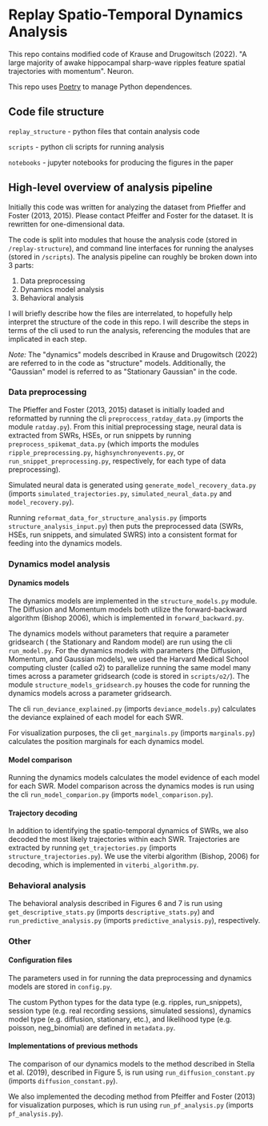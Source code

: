 # Replay Spatio-Temporal Dynamics Analysis

This repo contains modified code of Krause and Drugowitsch (2022). "A large majority of 
awake hippocampal sharp-wave ripples feature spatial trajectories with momentum". Neuron.

This repo uses [Poetry](https://python-poetry.org/docs/) to manage Python dependences.

## Code file structure

`replay_structure` - python files that contain analysis code

`scripts` - python cli scripts for running analysis

`notebooks` - jupyter notebooks for producing the figures in the paper

## High-level overview of analysis pipeline

Initially this code was written for analyzing the dataset from Pfieffer and Foster (2013, 2015).
Please contact Pfeiffer and Foster for the dataset.
It is rewritten for one-dimensional data.

The code is split into modules that house the analysis code (stored in 
`/replay-structure`), and command line interfaces for running
the analyses (stored in `/scripts`). The analysis pipeline can roughly be broken down 
into 3 parts: 
1. Data preprocessing
2. Dynamics model analysis
3. Behavioral analysis

I will briefly describe how the files are interrelated, to hopefully help interpret the
structure of the code in this repo. 
I will describe the steps in terms of the cli used to run the analysis, referencing the 
modules that are implicated in each step.

*Note:* The "dynamics" models described in Krause and Drugowitsch (2022) are referred to 
in the code as "structure" models. Additionally, the "Gaussian" model is referred to as
"Stationary Gaussian" in the code.

### Data preprocessing

The Pfieffer and Foster (2013, 2015) dataset is initially loaded and reformatted by 
running the cli `preproccess_ratday_data.py` (imports the module `ratday.py`). 
From this initial preprocessing stage, neural data is 
extracted from SWRs, HSEs, or run snippets by running `preprocess_spikemat_data.py`
(which imports the modules `ripple_preprocessing.py`,
`highsynchronyevents.py`, or `run_snippet_preprocessing.py`, respectively, for each
type of data preprocessing).

Simulated neural data is generated using `generate_model_recovery_data.py` (imports 
`simulated_trajectories.py`, `simulated_neural_data.py` and `model_recovery.py`).

Running `reformat_data_for_structure_analysis.py` (imports `structure_analysis_input.py`)
then puts the preprocessed data (SWRs, HSEs, run snippets, and simulated SWRS) into a 
consistent format for feeding into the dynamics models.

### Dynamics model analysis


#### Dynamics models

The dynamics models are implemented in the `structure_models.py` module. The 
Diffusion and Momentum models both utilize the forward-backward algorithm (Bishop 2006), 
which is implemented in `forward_backward.py`. 

The dynamics models without parameters that require a parameter gridsearch (
the Stationary and Random model) are run using the cli `run_model.py`.
For the dynamics models with parameters (the Diffusion, Momentum, and Gaussian 
models), we used the Harvard Medical School computing cluster (called o2) to parallelize 
running the same model many times across a parameter gridsearch (code is stored in
 `scripts/o2/`). The module `structure_models_gridsearch.py` houses the code for 
running the dynamics models across a parameter gridsearch.

The cli `run_deviance_explained.py` (imports `deviance_models.py`) calculates the 
deviance explained of each model for each SWR.

For visualization purposes, the cli `get_marginals.py` (imports `marginals.py`) 
calculates the position marginals for each dynamics model.

#### Model comparison

Running the dynamics models calculates the model evidence of each model for each SWR.
Model comparison across the dynamics modes is run using the cli `run_model_comparion.py` 
(imports `model_comparison.py`). 

#### Trajectory decoding

In addition to identifying the spatio-temporal dynamics of SWRs, we also decoded the 
most likely trajectories within each SWR. Trajectories are extracted by running 
`get_trajectories.py` (imports `structure_trajectories.py`). We use the viterbi 
algorithm (Bishop, 2006) for decoding, which is implemented in `viterbi_algorithm.py`.


### Behavioral analysis

The behavioral analysis described in Figures 6 and 7 is run using
`get_descriptive_stats.py` (imports `descriptive_stats.py`) and
`run_predictive_analysis.py` (imports `predictive_analysis.py`), respectively.


### Other

#### Configuration files

The parameters used in for running the data preprocessing and dynamics models are 
stored in `config.py`.

The custom Python types for the data type (e.g. ripples, run_snippets),
session type (e.g. real recording sessions, simulated sessions),
dynamics model type (e.g. diffusion, stationary, etc.), and
likelihood type (e.g. poisson, neg_binomial) are defined in `metadata.py`.

#### Implementations of previous methods

The comparison of our dynamics models to the method described 
in Stella et al. (2019), described in Figure 5, is run using `run_diffusion_constant.py` 
(imports `diffusion_constant.py`).

We also implemented the decoding method from Pfeiffer and Foster (2013) for
visualization purposes, which is run using `run_pf_analysis.py` 
(imports `pf_analysis.py`).
